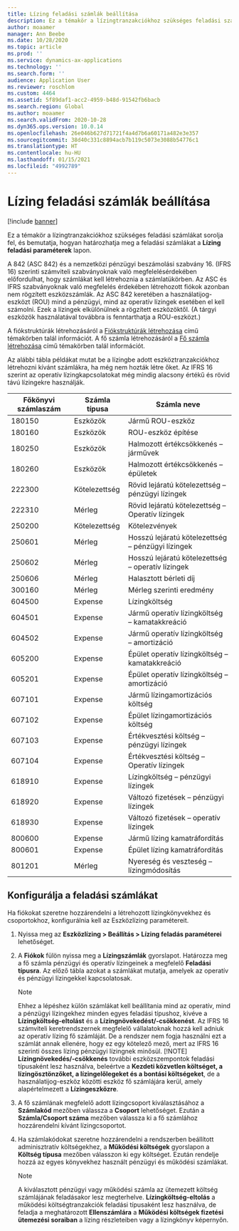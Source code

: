 ```yaml
---
title: Lízing feladási számlák beállítása
description: Ez a témakör a lízingtranzakciókhoz szükséges feladási számlákat sorolja fel, és bemutatja, hogyan határozhatja meg a feladási számlákat a Lízing feladási paraméterek lapon.
author: moaamer
manager: Ann Beebe
ms.date: 10/28/2020
ms.topic: article
ms.prod: ''
ms.service: dynamics-ax-applications
ms.technology: ''
ms.search.form: ''
audience: Application User
ms.reviewer: roschlom
ms.custom: 4464
ms.assetid: 5f89daf1-acc2-4959-b48d-91542fb6bacb
ms.search.region: Global
ms.author: moaamer
ms.search.validFrom: 2020-10-28
ms.dyn365.ops.version: 10.0.14
ms.openlocfilehash: 26e046b627d71721f4a4d7b6a60171a482e3e357
ms.sourcegitcommit: 38d40c331c8894acb7b119c5073e3088b54776c1
ms.translationtype: HT
ms.contentlocale: hu-HU
ms.lasthandoff: 01/15/2021
ms.locfileid: "4992789"
---
```

# <a name="set-up-lease-posting-accounts"></a>Lízing feladási számlák beállítása

[!include [banner](../includes/banner.md)]

Ez a témakör a lízingtranzakciókhoz szükséges feladási számlákat sorolja fel, és bemutatja, hogyan határozhatja meg a feladási számlákat a **Lízing feladási paraméterek** lapon.

A 842 (ASC 842) és a nemzetközi pénzügyi beszámolási szabvány 16. (IFRS 16) szerinti számviteli szabványoknak való megfelelésérdekében előfordulhat, hogy számlákat kell létrehoznia a számlatükörben. Az ASC és IFRS szabványoknak való megfelelés érdekében létrehozott fiókok azonban nem rögzített eszközszámlák. Az ASC 842 keretében a használatijog-eszközt (ROU) mind a pénzügyi, mind az operatív lízingek esetében el kell számolni. Ezek a lízingek elkülönülnek a rögzített eszközöktől. (A tárgyi eszközök használatával továbbra is fenntarthatja a ROU-eszközt.)

A fiókstruktúrák létrehozásáról a [Fiókstruktúrák létrehozása](../general-ledger/tasks/create-account-structures.md) című témakörben talál információt. A fő számla létrehozásáról a [Fő számla létrehozása](../general-ledger/tasks/create-main-account.md) című témakörben talál információt.

Az alábbi tábla példákat mutat be a lízingbe adott eszköztranzakciókhoz létrehozni kívánt számlákra, ha még nem hozták létre őket. Az IFRS 16 szerint az operatív lízingkapcsolatokat még mindig alacsony értékű és rövid távú lízingekre használják.

| Főkönyvi számlaszám | Számla típusa  | Számla neve                                          |
|-----------------------|---------------|-------------------------------------------------------|
| 180150                | Eszközök         | Jármű ROU-eszköz                                     |
| 180160                | Eszközök         | ROU-eszköz építése                                    |
| 180250                | Eszközök         | Halmozott értékcsökkenés – járművek                   |
| 180260                | Eszközök         | Halmozott értékcsökkenés – épületek                  |
| 222300                | Kötelezettség     | Rövid lejáratú kötelezettség – pénzügyi lízingek                |
| 222310                | Mérleg | Rövid lejáratú kötelezettség – Operatív lízingek              |
| 250200                | Kötelezettség     | Kötelezvények                                         |
| 250601                | Mérleg | Hosszú lejáratú kötelezettség – pénzügyi lízingek                 |
| 250602                | Mérleg | Hosszú lejáratú kötelezettség – operatív lízingek               |
| 250606                | Mérleg | Halasztott bérleti díj                                         |
| 300160                | Mérleg | Mérleg szerinti eredmény                                     |
| 604500                | Expense       | Lízingköltség                                         |
| 604501                | Expense       | Jármű operatív lízingköltség – kamatakkreáció  |
| 604502                | Expense       | Jármű operatív lízingköltség – amortizáció        |
| 605200                | Expense       | Épület operatív lízingköltség – kamatakkreáció |
| 605201                | Expense       | Épület operatív lízingköltség – amortizáció       |
| 607101                | Expense       | Jármű lízingamortizációs költség                    |
| 607102                | Expense       | Épület lízingamortizációs költség                   |
| 607103                | Expense       | Értékvesztési költség – pénzügyi lízingek                   |
| 607104                | Expense       | Értékvesztési költség – Operatív lízingek                 |
| 618910                | Expense       | Lízingköltség – pénzügyi lízingek                        |
| 618920                | Expense       | Változó fizetések – pénzügyi lízingek                    |
| 618930                | Expense       | Változó fizetések – operatív lízingek                  |
| 800600                | Expense       | Jármű lízing kamatráfordítás                        |
| 800601                | Expense       | Épület lízing kamatráfordítás                       |
| 801201                | Mérleg | Nyereség és veszteség – lízingmódosítás                      |

## <a name="configure-posting-accounts"></a>Konfigurálja a feladási számlákat

Ha fiókokat szeretne hozzárendelni a létrehozott lízingkönyvekhez és csoportokhoz, konfigurálnia kell az Eszközlízing paramétereit.

1. Nyissa meg az **Eszközlízing \> Beállítás \> Lízing feladás paraméterei** lehetőséget.
2. A **Fiókok** fülön nyissa meg a **Lízingszámlák** gyorslapot. Határozza meg a fő számla pénzügyi és operatív lízingeinek a megfelelő **Feladási típusra**. Az előző tábla azokat a számlákat mutatja, amelyek az operatív és pénzügyi lízingekkel kapcsolatosak.

    > [!NOTE]
    > Ehhez a lépéshez külön számlákat kell beállítania mind az operatív, mind a pénzügyi lízingekhez minden egyes feladási típushoz, kivéve a **Lízingköltség-eltolást** és a **Lízingnövekedést/-csökkenést**. Az IFRS 16 számviteli keretrendszernek megfelelő vállalatoknak hozzá kell adniuk az operatív lízing fő számláját. De a rendszer nem fogja használni ezt a számlát annak ellenére, hogy ez egy kötelező mező, mert az IFRS 16 szerinti összes lízing pénzügyi lízingnek minősül.
    >[!NOTE]
    > **Lízingnövekedés/-csökkenés** további eszközszempontok feladási típusaként lesz használva, beleértve a **Kezdeti közvetlen költséget, a lízingösztönzőket, a lízingelőlegeket és a bontási költségeket**, de a használatijog-eszköz közötti eszköz fő számlájára kerül, amely alapértelmezett a **Lízingeszközre**.        
    
3. A fő számlának megfelelő adott lízingcsoport kiválasztásához a **Számlakód** mezőben válassza a **Csoport** lehetőséget. Ezután a **Számla/Csoport száma** mezőben válassza ki a fő számlához hozzárendelni kívánt lízingcsoportot.
4. Ha számlakódokat szeretne hozzárendelni a rendszerben beállított adminisztratív költségekhez, a **Működési költségek** gyorslapon a **Költség típusa** mezőben válasszon ki egy költséget. Ezután rendelje hozzá az egyes könyvekhez használt pénzügyi és működési számlákat.

    > [!NOTE]
    > A kiválasztott pénzügyi vagy működési számla az ütemezett költség számlájának feladásakor lesz megterhelve.
    > **Lízingköltség-eltolás** a működési költségtranzakciók feladási típusaként lesz használva, de feladja a meghatározott **Ellenszámlára** a **Működési költségek fizetési ütemezési soraiban** a lízing részleteiben vagy a lízingkönyv képernyőn.   
